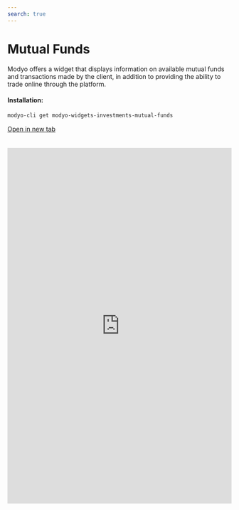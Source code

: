 ```yaml
---
search: true
---
```


# Mutual Funds

Modyo offers a widget that displays information on available mutual funds and transactions made by the client, in addition to providing the ability to trade online through the platform.

#### Installation:

```bash
modyo-cli get modyo-widgets-investments-mutual-funds
```

[Open in new tab](https://widgets.modyo.com/investments/mutual-funds)

<iframe id="widgetFrame" src="https://widgets.modyo.com/investments/mutual-funds" width="100%" frameBorder="0" style="min-height:800px;overflow:auto;margin-top:20px;"/>

| Feature           | Description                                                                                                                                                                                                                                                                                                 |
|-------------------------|-------------------------------------------------------------------------------------------------------------------------------------------------------------------------------------------------------------------------------------------------------------------------------------------------------------|
| Mutual Fund Layout | Shows all the available mutual funds. Lists the transactions currently in transit associated with each mutual fund. Shows the set of mutual funds in which clients have their investments and the respective market information. Allows the user to cancel transactions in transit. |
| Market Information  | Displays the essential information of the selected mutual fund. Allows clients to contribute or withdraw from the selected fund/series.                                                                                                                                                                                 |
| Contribution of Mutual Fund   | Allows clients to make contributions to the selected mutual fund, defining the investment account and the amount they wish to contribute.                                                                                                                                                                                    |
| Mutual Fund Rescue  | Allows you to make money ransoms from the selected mutual fund.                                                                                                                                                                                                                                      |

<script>

  export default {
    mounted() {

      function setIframeHeightCO(id, ht) {
          var ifrm = document.getElementById(id);
          if(ifrm) {
            ifrm.style.height = ht + 4 + "px";
          }
      }
      // iframed document sends its height using postMessage
      function handleDocHeightMsg(e) {
          // check origin
          if ( e.origin === 'https://widgets.modyo.com' ) {
              // parse data
              var data = JSON.parse( e.data );

              console.log('data:', data)
              // check data object
              if ( data['docHeight'] ) {
                  setIframeHeightCO( 'widgetFrame', data['docHeight'] );
              } else {
                  setIframeHeightCO( 'widgetFrame', 700 );
              }
          }
      }

      // assign message handler
      if ( window.addEventListener ) {
          window.addEventListener('message', handleDocHeightMsg, false);
      }
    }
  }

</script>
